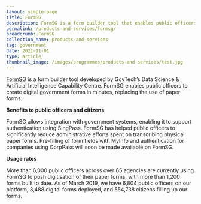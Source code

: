 ```yaml
---
layout: simple-page
title: FormSG
description: FormSG is a form builder tool that enables public officers to create digital government forms in minutes.
permalink: /products-and-services/formsg/
breadcrumb: FormSG
collection_name: products-and-services
tag: government
date: 2021-11-01
type: article
thumbnail_image: /images/programmes/products-and-services/test.jpg
---
```


[FormSG](https://form.gov.sg/#!/) is a form builder tool developed by GovTech’s Data Science & Artificial Intelligence Capability Centre. FormSG enables public officers to create digital government forms in minutes, replacing the use of paper forms.
                                                                                      
**Benefits to public officers and citizens**

FormSG allows integration with government systems, enabling it to support authentication using SingPass. FormSG has helped public officers to significantly reduce administrative efforts spent on transcribing physical paper forms. Pre-filling of form fields with MyInfo and authentication for companies using CorpPass will soon be made available on FormSG.
 
**Usage rates**

More than 6,000 public officers across over 65 agencies are currently using FormSG to push digitisation of their paper forms, with more than 1,200 forms built to date. As of March 2019, we have 6,804 public officers on our platform, 3,488 digital forms deployed, and 554,738 citizens filling up our forms.
